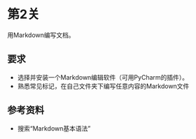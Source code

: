 # 第2关

用Markdown编写文档。

## 要求

- 选择并安装一个Markdown编辑软件（可用PyCharm的插件）。
- 熟悉常见标记，在自己文件夹下编写任意内容的Markdown文件

## 参考资料

- 搜索“Markdown基本语法”
